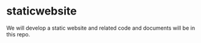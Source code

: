 # staticwebsite
We will develop a static website and related code and documents will be in this repo.
